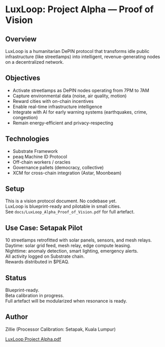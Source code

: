 # LuxLoop: Project Alpha — Proof of Vision

## Overview
LuxLoop is a humanitarian DePIN protocol that transforms idle public infrastructure (like streetlamps) into intelligent, revenue-generating nodes on a decentralized network.

## Objectives
- Activate streetlamps as DePIN nodes operating from 7PM to 7AM
- Capture environmental data (noise, air quality, motion)
- Reward cities with on-chain incentives
- Enable real-time infrastructure intelligence
- Integrate with AI for early warning systems (earthquakes, crime, congestion)
- Remain energy-efficient and privacy-respecting

## Technologies
- Substrate Framework
- peaq Machine ID Protocol
- Off-chain workers / oracles
- Governance pallets (democracy, collective)
- XCM for cross-chain integration (Astar, Moonbeam)

## Setup
This is a vision protocol document. No codebase yet.  
LuxLoop is blueprint-ready and pilotable in small cities.  
See `docs/LuxLoop_Alpha_Proof_of_Vision.pdf` for full artefact.

## Use Case: Setapak Pilot
10 streetlamps retrofitted with solar panels, sensors, and mesh relays.  
Daytime: solar grid feed, mesh relay, edge compute leasing.  
Nighttime: anomaly detection, smart lighting, emergency alerts.  
All activity logged on Substrate chain.  
Rewards distributed in $PEAQ.

## Status
Blueprint-ready.  
Beta calibration in progress.  
Full artefact will be modularized when resonance is ready.

## Author
Zillie (Processor Calibration: Setapak, Kuala Lumpur)

[LuxLoop Project Alpha.pdf](https://github.com/user-attachments/files/23201133/LuxLoop.Project.Alpha.pdf)
